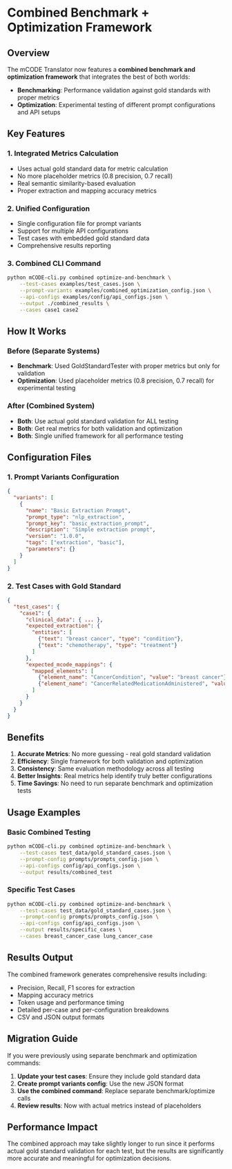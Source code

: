 # Combined Benchmark + Optimization Framework

## Overview

The mCODE Translator now features a **combined benchmark and optimization framework** that integrates the best of both worlds:

- **Benchmarking**: Performance validation against gold standards with proper metrics
- **Optimization**: Experimental testing of different prompt configurations and API setups

## Key Features

### 1. Integrated Metrics Calculation
- Uses actual gold standard data for metric calculation
- No more placeholder metrics (0.8 precision, 0.7 recall)
- Real semantic similarity-based evaluation
- Proper extraction and mapping accuracy metrics

### 2. Unified Configuration
- Single configuration file for prompt variants
- Support for multiple API configurations
- Test cases with embedded gold standard data
- Comprehensive results reporting

### 3. Combined CLI Command
```bash
python mCODE-cli.py combined optimize-and-benchmark \
    --test-cases examples/test_cases.json \
    --prompt-variants examples/combined_optimization_config.json \
    --api-configs examples/config/api_configs.json \
    --output ./combined_results \
    --cases case1 case2
```

## How It Works

### Before (Separate Systems)
- **Benchmark**: Used GoldStandardTester with proper metrics but only for validation
- **Optimization**: Used placeholder metrics (0.8 precision, 0.7 recall) for experimental testing

### After (Combined System)
- **Both**: Use actual gold standard validation for ALL testing
- **Both**: Get real metrics for both validation and optimization
- **Both**: Single unified framework for all performance testing

## Configuration Files

### 1. Prompt Variants Configuration
```json
{
  "variants": [
    {
      "name": "Basic Extraction Prompt",
      "prompt_type": "nlp_extraction",
      "prompt_key": "basic_extraction_prompt",
      "description": "Simple extraction prompt",
      "version": "1.0.0",
      "tags": ["extraction", "basic"],
      "parameters": {}
    }
  ]
}
```

### 2. Test Cases with Gold Standard
```json
{
  "test_cases": {
    "case1": {
      "clinical_data": { ... },
      "expected_extraction": {
        "entities": [
          {"text": "breast cancer", "type": "condition"},
          {"text": "chemotherapy", "type": "treatment"}
        ]
      },
      "expected_mcode_mappings": {
        "mapped_elements": [
          {"element_name": "CancerCondition", "value": "breast cancer"},
          {"element_name": "CancerRelatedMedicationAdministered", "value": "chemotherapy"}
        ]
      }
    }
  }
}
```

## Benefits

1. **Accurate Metrics**: No more guessing - real gold standard validation
2. **Efficiency**: Single framework for both validation and optimization
3. **Consistency**: Same evaluation methodology across all testing
4. **Better Insights**: Real metrics help identify truly better configurations
5. **Time Savings**: No need to run separate benchmark and optimization tests

## Usage Examples

### Basic Combined Testing
```bash
python mCODE-cli.py combined optimize-and-benchmark \
    --test-cases test_data/gold_standard_cases.json \
    --prompt-config prompts/prompts_config.json \
    --api-configs config/api_configs.json \
    --output results/combined_test
```

### Specific Test Cases
```bash
python mCODE-cli.py combined optimize-and-benchmark \
    --test-cases test_data/gold_standard_cases.json \
    --prompt-config prompts/prompts_config.json \
    --api-configs config/api_configs.json \
    --output results/specific_cases \
    --cases breast_cancer_case lung_cancer_case
```

## Results Output

The combined framework generates comprehensive results including:
- Precision, Recall, F1 scores for extraction
- Mapping accuracy metrics
- Token usage and performance timing
- Detailed per-case and per-configuration breakdowns
- CSV and JSON output formats

## Migration Guide

If you were previously using separate benchmark and optimization commands:

1. **Update your test cases**: Ensure they include gold standard data
2. **Create prompt variants config**: Use the new JSON format
3. **Use the combined command**: Replace separate benchmark/optimize calls
4. **Review results**: Now with actual metrics instead of placeholders

## Performance Impact

The combined approach may take slightly longer to run since it performs actual gold standard validation for each test, but the results are significantly more accurate and meaningful for optimization decisions.